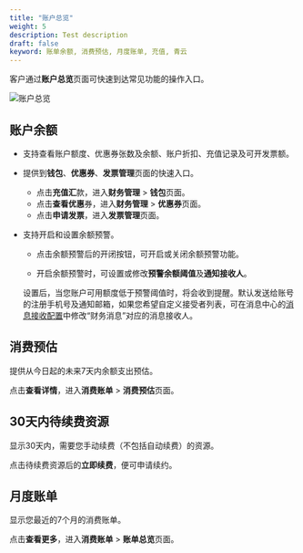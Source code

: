 ```yaml
---
title: "账户总览"
weight: 5
description: Test description
draft: false
keyword: 账单余额, 消费预估, 月度账单, 充值, 青云
---
```


客户通过**账户总览**页面可快速到达常见功能的操作入口。

![账户总览](../../_images/account.png)

## 账户余额

- 支持查看账户额度、优惠券张数及余额、账户折扣、充值记录及可开发票额。

- 提供到**钱包**、**优惠券**、**发票管理**页面的快速入口。

  - 点击**充值汇**款，进入**财务管理** > **钱包**页面。
  - 点击**查看优惠**券，进入**财务管理** > **优惠券**页面。
  - 点击**申请发票**，进入**发票管理**页面。

- 支持开启和设置余额预警。

  - 点击余额预警后的开闭按钮，可开启或关闭余额预警功能。

  - 开启余额预警时，可设置或修改**预警余额阈值**及**通知接收人**。

  设置后，当您账户可用额度低于预警阈值时，将会收到提醒。默认发送给账号的注册手机号及通知邮箱，如果您希望自定义接受者列表，可在消息中心的[消息接收配置](https://console.shanhe.com/account/profile/notify_map/)中修改“财务消息”对应的消息接收人。

## 消费预估

提供从今日起的未来7天内余额支出预估。

点击**查看详情**，进入**消费账单** > **消费预估**页面。

## 30天内待续费资源

显示30天内，需要您手动续费（不包括自动续费）的资源。

点击待续费资源后的**立即续费**，便可申请续约。

## 月度账单

显示您最近的7个月的消费账单。

点击**查看更多**，进入**消费账单** >  **账单总览**页面。

